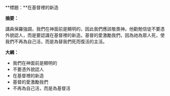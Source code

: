 **標題：**在基督裡的新造

**摘要：**

講員保羅強調，我們在神面前是顯明的，因此我們應該敬畏神。他勸勉信徒不要憑外貌認人，而是要認識在基督裡的新造。基督的愛激勵我們，因為祂為眾人死，使我們不再為自己活，而是為替我們死而復活的主活。

**大綱：**

* 我們在神面前是顯明的
* 不要憑外貌認人
* 在基督裡的新造
* 基督的愛激勵我們
* 不再為自己活，而是為基督活